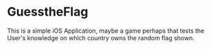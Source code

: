 # GuesstheFlag
This is a simple iOS Application, maybe a game perhaps that tests the User's knowledge on which country owns the random flag shown. 
